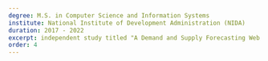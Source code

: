 ```yaml
---
degree: M.S. in Computer Science and Information Systems
institute: National Institute of Development Administration (NIDA)
duration: 2017 - 2022
excerpt: independent study titled "A Demand and Supply Forecasting Web Application".
order: 4
---
```

